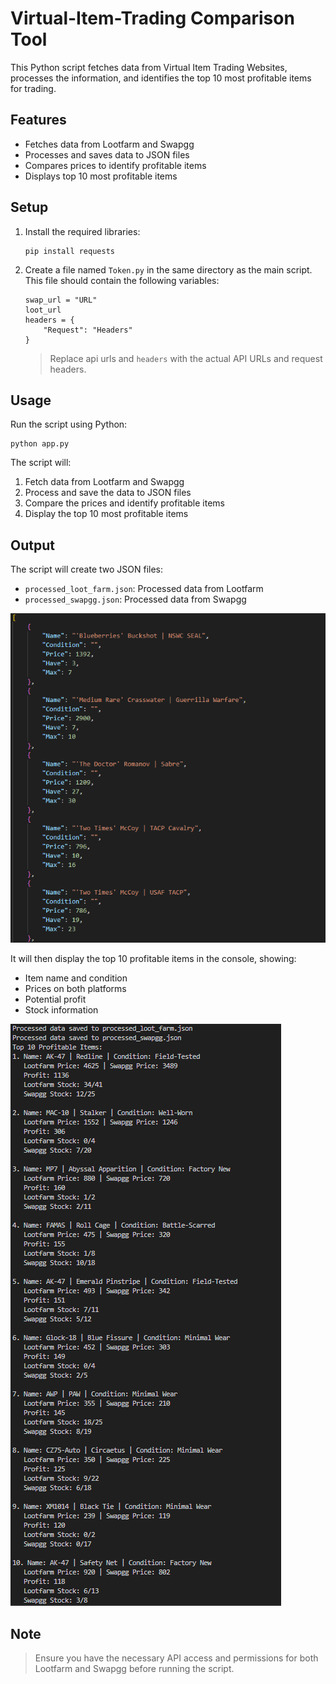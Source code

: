 # Virtual-Item-Trading Comparison Tool

This Python script fetches data from Virtual Item Trading Websites, processes the information, and identifies the top 10 most profitable items for trading.

## Features

- Fetches data from Lootfarm and Swapgg
- Processes and saves data to JSON files
- Compares prices to identify profitable items
- Displays top 10 most profitable items

## Setup

1. Install the required libraries:

   ```
   pip install requests
   ```

2. Create a file named `Token.py` in the same directory as the main script. This file should contain the following variables:

   ```
   swap_url = "URL"
   loot_url
   headers = {
       "Request": "Headers"
   }
   ```

   > Replace api urls and `headers` with the actual API URLs and request headers.

## Usage

Run the script using Python:

```
python app.py
```

The script will:
1. Fetch data from Lootfarm and Swapgg
2. Process and save the data to JSON files
3. Compare the prices and identify profitable items
4. Display the top 10 most profitable items

## Output

The script will create two JSON files:
- `processed_loot_farm.json`: Processed data from Lootfarm
- `processed_swapgg.json`: Processed data from Swapgg
  
![Json Files](ProcessedJsonResults.png)

It will then display the top 10 profitable items in the console, showing:
- Item name and condition
- Prices on both platforms
- Potential profit
- Stock information
  
![Results of profits](Results.png)

## Note

> Ensure you have the necessary API access and permissions for both Lootfarm and Swapgg before running the script. 

